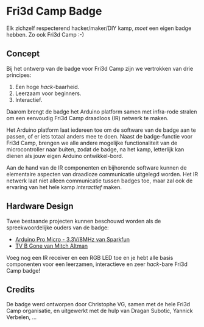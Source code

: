 # Fri3d Camp Badge

Elk zichzelf respecterend hacker/maker/DIY kamp, _moet_ een eigen badge hebben. Zo ook Fri3d Camp :-)

## Concept

Bij het ontwerp van de badge voor Fri3d Camp zijn we vertrokken van drie principes:

1. Een hoge _hack_-baarheid.
2. Leerzaam voor beginners.
3. Interactief.

Daarom brengt de badge het Arduino platform samen met infra-rode stralen om een eenvoudig Fri3d Camp draadloos (IR) netwerk te maken.

Het Arduino platform laat iedereen toe om de software van de badge aan te passen, of er iets totaal anders mee te doen. Naast de badge-functie voor Fri3d Camp, brengen we alle andere mogelijke functionaliteit van de microcontroller naar buiten, zodat de badge, na het kamp, letterlijk kan dienen als jouw eigen Arduino ontwikkel-bord.

Aan de hand van de IR componenten en bijhorende software kunnen de elementaire aspecten van draadloze communicatie uitgelegd worden. Het IR netwerk laat niet alleen communicatie tussen badges toe, maar zal ook de ervaring van het hele kamp _interactief_ maken.

## Hardware Design

Twee bestaande projecten kunnen beschouwd worden als de spreekwoordelijke ouders van de badge: 

* [Arduino Pro Micro - 3.3V/8MHz van Sparkfun](https://www.sparkfun.com/products/12587)
* [TV B Gone van Mitch Altman](https://cornfieldelectronics.com/tvbgone/tvbg.home.php)

Voeg nog een IR receiver en een RGB LED toe en je hebt alle basis componenten voor een leerzamen, interactieve en zeer _hack_-bare Fri3d Camp badge!

## Credits

De badge werd ontworpen door Christophe VG, samen met de hele Fri3d Camp organisatie, en uitgewerkt met de hulp van Dragan Subotic, Yannick Verbelen, ...

